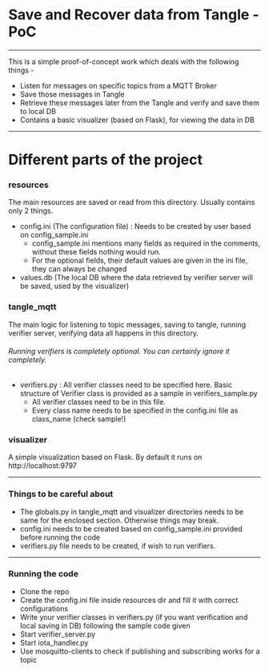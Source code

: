 # Save and Recover data from Tangle - PoC

---

This is a simple proof-of-concept work which deals with the following things -

- Listen for messages on specific topics from a MQTT Broker
- Save those messages in Tangle
- Retrieve these messages later from the Tangle and verify and save them to local DB
- Contains a basic visualizer (based on Flask), for viewing the data in DB

---

# Different parts of the project

### resources

The main resources are saved or read from this directory. Usually contains only 2 things.

- config.ini (The configuration file) : Needs to be created by user based on config_sample.ini
  - config_sample.ini mentions many fields as required in the comments, without these fields nothing would run.
  - For the optional fields, their default values are given in the ini file, they can always be changed
- values.db (The local DB where the data retrieved by verifier server will be saved, used by the visualizer)

### tangle_mqtt

The main logic for listening to topic messages, saving to tangle, running verifier server, verifying data all happens in this directory.

###### Running verifiers is completely optional. You can certainly ignore it completely.

- verifiers.py : All verifier classes need to be specified here. Basic structure of Verifier class is provided as a sample in verifiers_sample.py
  - All verifier classes need to be in this file.
  - Every class name needs to be specified in the config.ini file as class_name (check sample!)

### visualizer

A simple visualization based on Flask. By default it runs on http://localhost:9797


---

### Things to be careful about

- The globals.py in tangle_mqtt and visualizer directories needs to be same for the enclosed section. Otherwise things may break.
- config.ini needs to be created based on config_sample.ini provided before running the code
- verifiers.py file needs to be created, if wish to run verifiers.

---

### Running the code

- Clone the repo
- Create the config.ini file inside resources dir and fill it with correct configurations
- Write your verifier classes in verifiers.py (if you want verification and local saving in DB) following the sample code given
- Start verifier_server.py
- Start iota_handler.py
- Use mosquitto-clients to check if publishing and subscribing works for a topic
